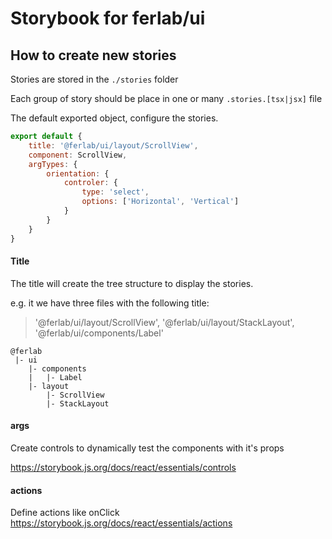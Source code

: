 # Storybook for ferlab/ui

## How to create new stories

Stories are stored in the `./stories` folder

Each group of story should be place in one or many `.stories.[tsx|jsx]` file

The default exported object, configure the stories.

```javascript
export default {
    title: '@ferlab/ui/layout/ScrollView',
    component: ScrollView,
    argTypes: {
        orientation: {
            controler: {
                type: 'select',
                options: ['Horizontal', 'Vertical']
            }
        }
    }
}
```

#### Title

The title will create the tree structure to display the stories.

e.g. it we have three files with the following title:
> '@ferlab/ui/layout/ScrollView', '@ferlab/ui/layout/StackLayout', '@ferlab/ui/components/Label'


```
@ferlab
 |- ui
    |- components
    |   |- Label
    |- layout
        |- ScrollView
        |- StackLayout

```

#### args

Create controls to dynamically test the components with it's props

https://storybook.js.org/docs/react/essentials/controls

#### actions

Define actions like onClick
https://storybook.js.org/docs/react/essentials/actions

